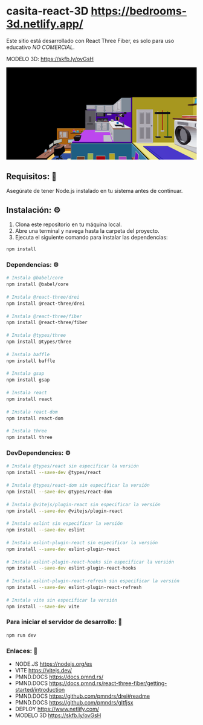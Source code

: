 # casita-react-3D https://bedrooms-3d.netlify.app/
Este sitio está desarrollado con React Three Fiber, es solo para uso educativo *NO COMERCIAL*.

MODELO 3D: https://skfb.ly/ovGsH

![Imagen 1](https://github.com/srpollin1/casita-react-3D/blob/main/casita.png)

## Requisitos: 📝

Asegúrate de tener Node.js instalado en tu sistema antes de continuar.

## Instalación: ⚙️

1. Clona este repositorio en tu máquina local.
2. Abre una terminal y navega hasta la carpeta del proyecto.
3. Ejecuta el siguiente comando para instalar las dependencias:

```bash
npm install
```

### Dependencias: ⚙️

```bash
# Instala @babel/core
npm install @babel/core

# Instala @react-three/drei
npm install @react-three/drei

# Instala @react-three/fiber
npm install @react-three/fiber

# Instala @types/three
npm install @types/three

# Instala baffle
npm install baffle

# Instala gsap
npm install gsap

# Instala react
npm install react

# Instala react-dom
npm install react-dom

# Instala three
npm install three

```

### DevDependencies: ⚙️

```bash
# Instala @types/react sin especificar la versión
npm install --save-dev @types/react

# Instala @types/react-dom sin especificar la versión
npm install --save-dev @types/react-dom

# Instala @vitejs/plugin-react sin especificar la versión
npm install --save-dev @vitejs/plugin-react

# Instala eslint sin especificar la versión
npm install --save-dev eslint

# Instala eslint-plugin-react sin especificar la versión
npm install --save-dev eslint-plugin-react

# Instala eslint-plugin-react-hooks sin especificar la versión
npm install --save-dev eslint-plugin-react-hooks

# Instala eslint-plugin-react-refresh sin especificar la versión
npm install --save-dev eslint-plugin-react-refresh

# Instala vite sin especificar la versión
npm install --save-dev vite

```

### Para iniciar el servidor de desarrollo: 🚀
```bash
npm run dev
```

### Enlaces: 🔗
- NODE.JS  https://nodejs.org/es
- VITE  https://vitejs.dev/
- PMND.DOCS  https://docs.pmnd.rs/
- PMND.DOCS  https://docs.pmnd.rs/react-three-fiber/getting-started/introduction
- PMND.DOCS  https://github.com/pmndrs/drei#readme
- PMND.DOCS  https://github.com/pmndrs/gltfjsx
- DEPLOY   https://www.netlify.com/
- MODELO 3D   https://skfb.ly/ovGsH

